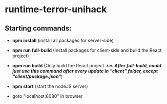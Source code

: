 # runtime-terror-unihack

## Starting commands:

* **npm install** (install all packages for server-side)

* **npm run full-build**   (Install packages for client-side and build the React project)

- **npm run build** (Only build the React project. ***i.e. After full-build, could just use this command after every update in "client" folder, except "client/package.json"***)

* **npm start** (start the nodeJS server)

* goto "localhost:8080" in browser

